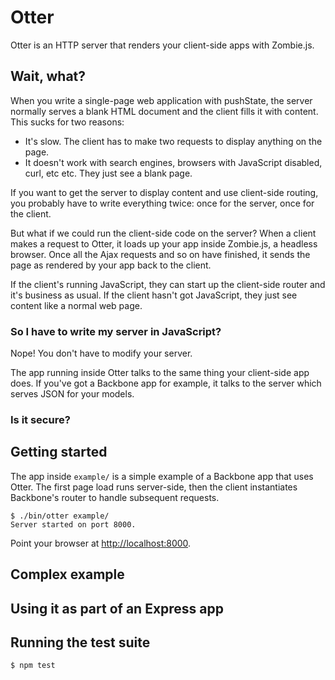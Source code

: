 Otter
=====

Otter is an HTTP server that renders your client-side apps with Zombie.js.

Wait, what?
-----------

When you write a single-page web application with pushState, the server normally serves a blank HTML document and the client fills it with content. This sucks for two reasons:

 - It's slow. The client has to make two requests to display anything on the page.
 - It doesn't work with search engines, browsers with JavaScript disabled, curl, etc etc. They just see a blank page.

If you want to get the server to display content and use client-side routing, you probably have to write everything twice: once for the server, once for the client.

But what if we could run the client-side code on the server? When a client makes a request to Otter, it loads up your app inside Zombie.js, a headless browser. Once all the Ajax requests and so on have finished, it sends the page as rendered by your app back to the client. 

If the client's running JavaScript, they can start up the client-side router and it's business as usual. If the client hasn't got JavaScript, they just see content like a normal web page.

### So I have to write my server in JavaScript?

Nope! You don't have to modify your server.

The app running inside Otter talks to the same thing your client-side app does. If you've got a Backbone app for example, it talks to the server which serves JSON for your models.

### Is it secure?


Getting started
---------------

The app inside `example/` is a simple example of a Backbone app that uses Otter. The first page load runs server-side, then the client instantiates Backbone's router to handle subsequent requests.

    $ ./bin/otter example/
    Server started on port 8000.

Point your browser at [http://localhost:8000](http://localhost:8000).

Complex example
---------------

Using it as part of an Express app
----------------------------------

Running the test suite
----------------------

    $ npm test


